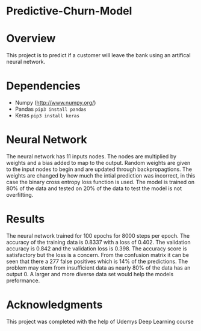 # Predictive-Churn-Model

Overview
=========
This project is to predict if a customer will leave the bank using an artifical neural network. 

Dependencies
=========
* Numpy (http://www.numpy.org/)
* Pandas ```pip3 install pandas```
* Keras ```pip3 install keras```

Neural Network
=========
The neural network has 11 inputs nodes. The nodes are multiplied by weights and a bias added to map to the output. Random weights are given to the input nodes to begin and are updated through backpropagtions. The weights are changed by how much the intial prediction was incorrect, in this case the binary cross entropy loss function is used. The model is trained on 80% of the data and tested on 20% of the data to test the model is not overfitting. 

Results
========
The neural network trained for 100 epochs for 8000 steps per epoch. The accuracy of the training data is 0.8337 with a loss of 0.402. The validation accuracy is 0.842 and the validation loss is 0.398. The accuracy score is satisfactory but the loss is a concern.
From the confusion matrix it can be seen that there a 277 false positives which is 14% of the predictions. The problem may stem from insufficient data as nearly 80% of the data has an output 0. A larger and more diverse data set would help the models preformance.

Acknowledgments
========
This project was completed with the help of Udemys Deep Learning course
